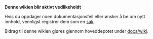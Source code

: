 **Denne wikien blir aktivt vedlikeholdt**

Hvis du oppdager noen dokumentasjonsfeil eller ønsker å be om nytt innhold, vennligst registrer dem som en [sak](https://github.com/Azure/Enterprise-Scale/issues).

Bidrag til denne wikien gjøres gjennom hoveddepotet under [docs/wiki](https://github.com/Azure/Enterprise-Scale/tree/main/docs/wiki).